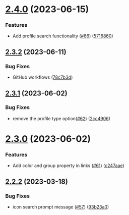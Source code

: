# [2.4.0](https://github.com/Pradumnasaraf/LinkFree-CLI/compare/v2.3.2...v2.4.0) (2023-06-15)


### Features

* Add profile search functionality ([#66](https://github.com/Pradumnasaraf/LinkFree-CLI/issues/66)) ([5716860](https://github.com/Pradumnasaraf/LinkFree-CLI/commit/57168606a0f77bfb9303c9b9e6cd9ef489026cfd))



## [2.3.2](https://github.com/Pradumnasaraf/LinkFree-CLI/compare/v2.3.1...v2.3.2) (2023-06-11)


### Bug Fixes

* GitHub workflows ([78c7b3d](https://github.com/Pradumnasaraf/LinkFree-CLI/commit/78c7b3de1204b4cccdcf3cf3a34cf72feca95b69))



## [2.3.1](https://github.com/Pradumnasaraf/LinkFree-CLI/compare/v2.3.0...v2.3.1) (2023-06-02)


### Bug Fixes

* remove the profile type option([#62](https://github.com/Pradumnasaraf/LinkFree-CLI/issues/62)) ([2cc4906](https://github.com/Pradumnasaraf/LinkFree-CLI/commit/2cc49063dc0105b992d4f6a918869006abc24583))



# [2.3.0](https://github.com/Pradumnasaraf/LinkFree-CLI/compare/v2.2.2...v2.3.0) (2023-06-02)


### Features

* Add color and group property in links ([#61](https://github.com/Pradumnasaraf/LinkFree-CLI/issues/61)) ([c247aae](https://github.com/Pradumnasaraf/LinkFree-CLI/commit/c247aae9016b3fe3d4dcda89b4111284e801e465))



## [2.2.2](https://github.com/Pradumnasaraf/LinkFree-CLI/compare/v2.2.1...v2.2.2) (2023-03-18)


### Bug Fixes

* icon search prompt message ([#57](https://github.com/Pradumnasaraf/LinkFree-CLI/issues/57)) ([93b23a0](https://github.com/Pradumnasaraf/LinkFree-CLI/commit/93b23a06d588fec69b00377b7ed147f51a16cd8f))



